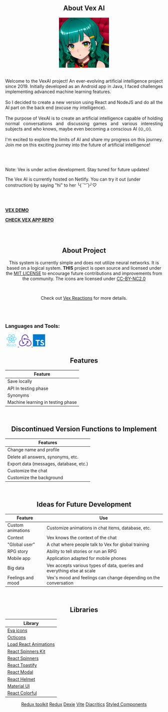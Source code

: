 <div align="center">
  <h2>About Vex AI</h2>
  <img src="/public/Vex_320.png" width="160" height="160" >
 <br><br>
  <p align="justify">
    Welcome to the VexAI project! An ever-evolving artificial intelligence project since 2019. Initially developed as an Android app in Java, I faced challenges implementing advanced machine learning features. 
  <br><br>
    So I decided to create a new version using React and NodeJS and do all the AI part on the back end (excuse my intelligence). 
 <br><br>
    The purpose of VexAI is to create an artificial intelligence capable of holding normal conversations and discussing games and various interesting subjects and who knows, maybe even becoming a conscious AI (⊙_⊙). 
 <br><br>
    I'm excited to explore the limits of AI and share my progress on this journey. Join me on this exciting journey into the future of artificial intelligence! 
   
  </p>
</div>

<br>
<br>

<p align="justify">
  Note: Vex is under active development. Stay tuned for future updates!
  
  The Vex AI is currently hosted on Netlify. You can try it out (under construction) by saying "hi" to her ╰(*´︶`*)╯♡
</p>

<br>
<br>

<p align="center">
  
[**VEX DEMO**](https://vexai.netlify.app)

[**CHECK VEX APP REPO**](https://github.com/Vex-AI/VexAI_Java)
  </p>

<br>
<br>

<div align="center">
  <h2>About Project</h2>
  <p align="justify">
   
  This system is currently simple and does not utilize neural networks. It is based on a logical system. **THIS** project is open source and licensed under the [MIT LICENSE](LICENSE) to encourage future contributions and improvements from the community. The icons are licensed under [CC-BY-NC2.0](https://creativecommons.org/licenses/by-nc/2.0/legalcode)
 
<br>
    
Check out [Vex Reactions](https://github.com/cookieukw/Vex-Reactions) for more details.
    
  </p>
  <br>
  <br>

<h3 align="left">Languages and Tools:</h3>
<p align="left"> <a href="https://reactjs.org/" target="_blank" rel="noreferrer"> <img src="https://raw.githubusercontent.com/devicons/devicon/master/icons/react/react-original-wordmark.svg" alt="react" width="40" height="40"/> </a> <a href="https://redux.js.org" target="_blank" rel="noreferrer"> <img src="https://raw.githubusercontent.com/devicons/devicon/master/icons/redux/redux-original.svg" alt="redux" width="40" height="40"/> </a> <a href="https://www.typescriptlang.org/" target="_blank" rel="noreferrer"> <img src="https://raw.githubusercontent.com/devicons/devicon/master/icons/typescript/typescript-original.svg" alt="typescript" width="40" height="40"/> </a> </p>

  <h2>Features</h2>

  Feature|
  -|
   Save locally|     
  API In testing phase|
  Synonyms|
  Machine learning in testing phase|
  
  <br>

  <h2>Discontinued Version Functions to Implement</h2>

  Features|
  -| 
  Change name and profile|
  Delete all answers, synonyms, etc.|
  Export data (messages, database, etc.)|
  Customize the chat|
  Customize the background|

  <br>

  <h2>Ideas for Future Development</h2>

  | Feature| Use|
  | - | - |
  | Custom animations| Customize animations in chat items, database, etc.|
|Context|Vex knows the context of the chat|
  |"Global user"| A chat where people talk to Vex for global training|
  |RPG story|Ability to tell stories or run an RPG|
|Mobile app| Application adapted for mobile phones|
|Big data|Vex accepts various types of data, queries and everything else at scale|
|Feelings and mood|Vex's mood and feelings can change depending on the conversation|
  
  <br>

  <h2>Libraries</h2>

 Library |
-|
[Eva icons](https://akveo.github.io/eva-icons/#/?type=fill&searchKey=add) | 
[Octicons](https://primer.github.io/octicons/paper-airplane-16) |
[Load React Animations](https://loader-demo.netlify.app) |
[React Spinners Kit](https://github.com/dmitrymorozoff/react-spinners-kit)|
[React Spinners](https://www.davidhu.io/react-spinners/)|
[React Toastify](https://fkhadra.github.io/react-toastify/installation) |
[React Modal](http://reactcommunity.org/react-modal) |
[React Helmet](https://github.com/nfl/react-helmet) |
[Material UI](https://mui.com/material-ui/getting-started/installation/)|
[React Colorful](https://github.com/omgovich/react-colorful)|
[Redux toolkit](https://redux-toolkit.js.org/introduction/getting-started)
[Redux](https://redux.js.org/)
[Dexie](https://dexie.org/)
[Vite](https://vitejs.dev/)
[Diacritics](https://www.npmjs.com/package/diacritics)
[Styled Components](https://styled-components.com/)
